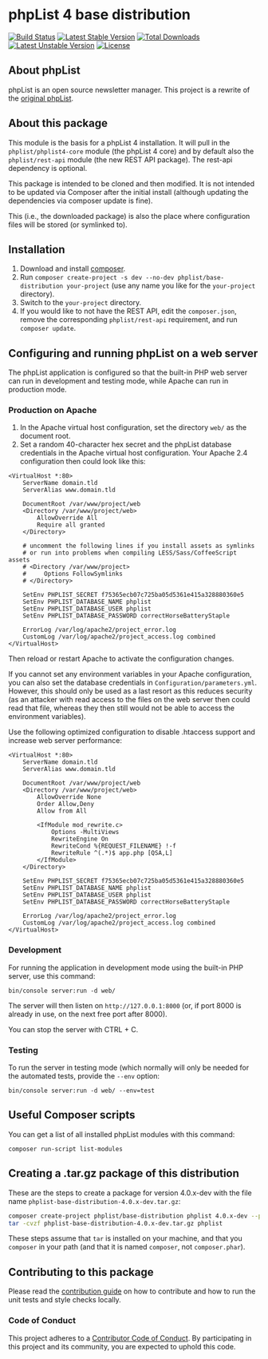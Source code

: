 # phpList 4 base distribution

[![Build Status](https://travis-ci.org/phpList/base-distribution.svg?branch=master)](https://travis-ci.org/phpList/base-distribution)
[![Latest Stable Version](https://poser.pugx.org/phplist/base-distribution/v/stable.svg)](https://packagist.org/packages/phpList/base-distribution)
[![Total Downloads](https://poser.pugx.org/phplist/base-distribution/downloads.svg)](https://packagist.org/packages/phpList/base-distribution)
[![Latest Unstable Version](https://poser.pugx.org/phplist/base-distribution/v/unstable.svg)](https://packagist.org/packages/phpList/base-distribution)
[![License](https://poser.pugx.org/phplist/base-distribution/license.svg)](https://packagist.org/packages/phpList/base-distribution)

## About phpList

phpList is an open source newsletter manager. This project is a rewrite of the
[original phpList](https://github.com/phpList/phplist3).


## About this package

This module is the basis for a phpList 4 installation. It will pull in the
`phplist/phplist4-core` module (the phpList 4 core) and by default also the
`phplist/rest-api` module (the new REST API package). The rest-api dependency
is optional.

This package is intended to be cloned and then modified. It is not intended to
be updated via Composer after the initial install (although updating the
dependencies via composer update is fine).

This (i.e., the downloaded package) is also the place where configuration files
will be stored (or symlinked to).


## Installation

1. Download and install [composer](https://getcomposer.org/download/).
2. Run `composer create-project -s dev --no-dev phplist/base-distribution your-project`
   (use any name you like for the `your-project` directory).
3. Switch to the `your-project` directory.
4. If you would like to not have the REST API, edit the `composer.json`,
   remove the corresponding `phplist/rest-api` requirement, and run
   `composer update`.


## Configuring and running phpList on a web server

The phpList application is configured so that the built-in PHP web server can
run in development and testing mode, while Apache can run in production mode.

### Production on Apache

1. In the Apache virtual host configuration, set the directory `web/` as the
   document root.
2. Set a random 40-character hex secret and the phpList database credentials
   in the Apache virtual host configuration. Your Apache 2.4 configuration
   then could look like this:

```
<VirtualHost *:80>
    ServerName domain.tld
    ServerAlias www.domain.tld

    DocumentRoot /var/www/project/web
    <Directory /var/www/project/web>
        AllowOverride All
        Require all granted
    </Directory>

    # uncomment the following lines if you install assets as symlinks
    # or run into problems when compiling LESS/Sass/CoffeeScript assets
    # <Directory /var/www/project>
    #     Options FollowSymlinks
    # </Directory>

    SetEnv PHPLIST_SECRET f75365ecb07c725ba05d5361e415a328880360e5
    SetEnv PHPLIST_DATABASE_NAME phplist
    SetEnv PHPLIST_DATABASE_USER phplist
    SetEnv PHPLIST_DATABASE_PASSWORD correctHorseBatteryStaple

    ErrorLog /var/log/apache2/project_error.log
    CustomLog /var/log/apache2/project_access.log combined
</VirtualHost>
```

Then reload or restart Apache to activate the configuration changes.

If you cannot set any environment variables in your Apache configuration, you
can also set the database credentials in `Configuration/parameters.yml`.
However, this should only be used as a last resort as this reduces security (as an
attacker with read access to the files on the web server then could read that
file, whereas they then still would not be able to access the environment
variables).

Use the following optimized configuration to disable .htaccess support and
increase web server performance:

```
<VirtualHost *:80>
    ServerName domain.tld
    ServerAlias www.domain.tld

    DocumentRoot /var/www/project/web
    <Directory /var/www/project/web>
        AllowOverride None
        Order Allow,Deny
        Allow from All

        <IfModule mod_rewrite.c>
            Options -MultiViews
            RewriteEngine On
            RewriteCond %{REQUEST_FILENAME} !-f
            RewriteRule ^(.*)$ app.php [QSA,L]
        </IfModule>
    </Directory>

    SetEnv PHPLIST_SECRET f75365ecb07c725ba05d5361e415a328880360e5
    SetEnv PHPLIST_DATABASE_NAME phplist
    SetEnv PHPLIST_DATABASE_USER phplist
    SetEnv PHPLIST_DATABASE_PASSWORD correctHorseBatteryStaple

    ErrorLog /var/log/apache2/project_error.log
    CustomLog /var/log/apache2/project_access.log combined
</VirtualHost>
```

### Development

For running the application in development mode using the built-in PHP server,
use this command:

    bin/console server:run -d web/

The server will then listen on `http://127.0.0.1:8000` (or, if port 8000 is
already in use, on the next free port after 8000).

You can stop the server with CTRL + C.

### Testing

To run the server in testing mode (which normally will only be needed for the
automated tests, provide the `--env` option:

    bin/console server:run -d web/ --env=test


## Useful Composer scripts

You can get a list of all installed phpList modules with this command:

    composer run-script list-modules


## Creating a .tar.gz package of this distribution

These are the steps to create a package for version 4.0.x-dev with the file
name `phplist-base-distribution-4.0.x-dev.tar.gz`:

```bash
composer create-project phplist/base-distribution phplist 4.0.x-dev --prefer-dist --no-dev -s dev
tar -cvzf phplist-base-distribution-4.0.x-dev.tar.gz phplist
```

These steps assume that `tar` is installed on your machine, and that you `composer` in your path
(and that it is named `composer`, not `composer.phar`).


## Contributing to this package

Please read the [contribution guide](.github/CONTRIBUTING.md) on how to
contribute and how to run the unit tests and style checks locally.

### Code of Conduct

This project adheres to a [Contributor Code of Conduct](CODE_OF_CONDUCT.md).
By participating in this project and its community, you are expected to uphold
this code.
